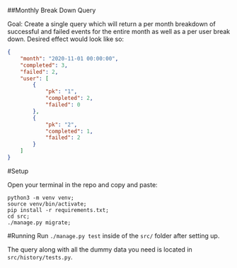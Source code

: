 ##Monthly Break Down Query

Goal: Create a single query which will return a per month breakdown of successful and failed events for the entire month as well as a per user break down. Desired effect would look like so:

```json
{
	"month": "2020-11-01 00:00:00",
	"completed": 3,
	"failed": 2,
	"user": [
		{
			"pk": "1",
			"completed": 2,
			"failed": 0
		},
		{
			"pk": "2",
			"completed": 1,
			"failed": 2
		}
	]
}
```

#Setup

Open your terminal in the repo and copy and paste:

```
python3 -m venv venv;
source venv/bin/activate;
pip install -r requirements.txt;
cd src;
./manage.py migrate;
```

#Running
Run `./manage.py test` inside of the `src/` folder after setting up.

The query along with all the dummy data you need is located in `src/history/tests.py`.

